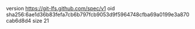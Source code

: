 version https://git-lfs.github.com/spec/v1
oid sha256:6ae1d36b83fefa7cb6b797fcb9053d9f5964748cfba69a0199e3a870cab6d8d4
size 21
